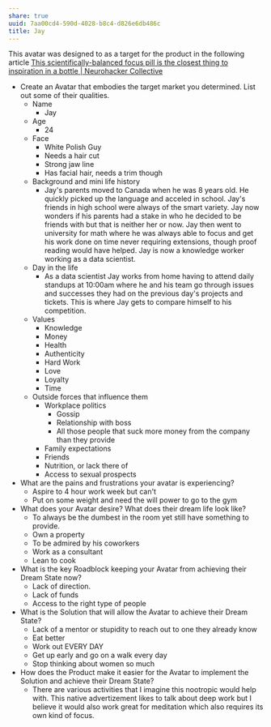 ```yaml
---
share: true
uuid: 7aa00cd4-590d-4028-b8c4-d826e6db486c
title: Jay
---
```


This avatar was designed to as a target for the product in the following article [This scientifically-balanced focus pill is the closest thing to inspiration in a bottle | Neurohacker Collective](https://neurohacker.com/qualia-mind-essentials-inspiration-in-a-bottle)

* Create an Avatar that embodies the target market you determined. List out some of their qualities.
    * Name
      * Jay
    * Age
      * 24
    * Face
      * White Polish Guy
      * Needs a hair cut
      * Strong jaw line
      * Has facial hair, needs a trim though
    * Background and mini life history
      * Jay's parents moved to Canada when he was 8 years old. He quickly picked up the language and acceled in school. Jay's friends in high school were always of the smart variety. Jay now wonders if his parents had a stake in who he decided to be friends with but that is neither her or now. Jay then went to university for math where he was always able to focus and get his work done on time never requiring extensions, though proof reading would have helped. Jay is now a knowledge worker working as a data scientist.
    * Day in the life
      * As a data scientist Jay works from home having to attend daily standups at 10:00am where he and his team go through issues and successes they had on the previous day's projects and tickets. This is where Jay gets to compare himself to his competition.
    * Values
      * Knowledge
      * Money
      * Health
      * Authenticity
      * Hard Work
      * Love
      * Loyalty
      * Time
    * Outside forces that influence them
      * Workplace politics
        * Gossip
        * Relationship with boss
        * All those people that suck more money from the company than they provide
      * Family expectations
      * Friends
      * Nutrition, or lack there of
      * Access to sexual prospects
* What are the pains and frustrations your avatar is experiencing?
  * Aspire to 4 hour work week but can't
  * Put on some weight and need the will power to go to the gym
* What does your Avatar desire? What does their dream life look like?
  * To always be the dumbest in the room yet still have something to provide.
  * Own a property
  * To be admired by his coworkers
  * Work as a consultant
  * Lean to cook
* What is the key Roadblock keeping your Avatar from achieving their Dream State now?
  * Lack of direction.
  * Lack of funds
  * Access to the right type of people
* What is the Solution that will allow the Avatar to achieve their Dream State?
  * Lack of a mentor or stupidity to reach out to one they already know
  * Eat better
  * Work out EVERY DAY
  * Get up early and go on a walk every day
  * Stop thinking about women so much
* How does the Product make it easier for the Avatar to implement the Solution and achieve their Dream State?
  * There are various activities that I imagine this nootropic would help with. This native advertizement likes to talk about deep work but I believe it would also work great for meditation which also requires its own kind of focus.
